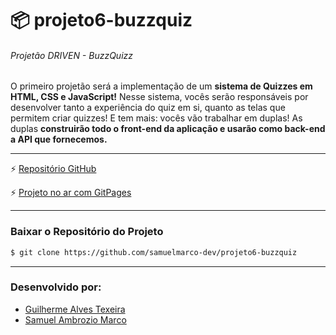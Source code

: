 # 📦 projeto6-buzzquiz
###### Projetão DRIVEN - BuzzQuizz

O primeiro projetão será a implementação de um **sistema de Quizzes em HTML, CSS e JavaScript!** Nesse sistema, vocês serão responsáveis por desenvolver tanto a experiência do quiz em si, quanto as telas que permitem criar quizzes! E tem mais: vocês vão trabalhar em duplas! As duplas **construirão todo o front-end da aplicação e usarão como back-end a API que fornecemos.**

---
⚡ [Repositório GitHub](https://github.com/samuelmarco-dev/projeto6-buzzquiz)

⚡ [Projeto no ar com GitPages](https://samuelmarco-dev.github.io/projeto6-buzzquiz/)

---
### Baixar o Repositório do Projeto
```bash
$ git clone https://github.com/samuelmarco-dev/projeto6-buzzquiz

```

---
### Desenvolvido por:

- [Guilherme Alves Texeira](https://github.com/Adamantyne)
- [Samuel Ambrozio Marco](https://github.com/samuelmarco-dev)